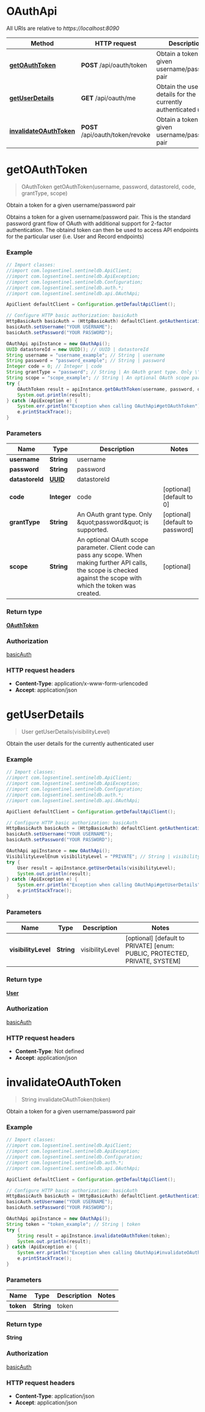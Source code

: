# OAuthApi

All URIs are relative to *https://localhost:8090*

Method | HTTP request | Description
------------- | ------------- | -------------
[**getOAuthToken**](OAuthApi.md#getOAuthToken) | **POST** /api/oauth/token | Obtain a token for a given username/password pair
[**getUserDetails**](OAuthApi.md#getUserDetails) | **GET** /api/oauth/me | Obtain the user details for the currently authenticated user
[**invalidateOAuthToken**](OAuthApi.md#invalidateOAuthToken) | **POST** /api/oauth/token/revoke | Obtain a token for a given username/password pair


<a name="getOAuthToken"></a>
# **getOAuthToken**
> OAuthToken getOAuthToken(username, password, datastoreId, code, grantType, scope)

Obtain a token for a given username/password pair

Obtains a token for a given username/password pair. This is the standard password grant flow of OAuth with additional support for 2-factor authentication. The obtaind token can then be used to access API endpoints for the particular user (i.e. User and Record endpoints) 

### Example
```java
// Import classes:
//import com.logsentinel.sentineldb.ApiClient;
//import com.logsentinel.sentineldb.ApiException;
//import com.logsentinel.sentineldb.Configuration;
//import com.logsentinel.sentineldb.auth.*;
//import com.logsentinel.sentineldb.api.OAuthApi;

ApiClient defaultClient = Configuration.getDefaultApiClient();

// Configure HTTP basic authorization: basicAuth
HttpBasicAuth basicAuth = (HttpBasicAuth) defaultClient.getAuthentication("basicAuth");
basicAuth.setUsername("YOUR USERNAME");
basicAuth.setPassword("YOUR PASSWORD");

OAuthApi apiInstance = new OAuthApi();
UUID datastoreId = new UUID(); // UUID | datastoreId
String username = "username_example"; // String | username
String password = "password_example"; // String | password
Integer code = 0; // Integer | code
String grantType = "password"; // String | An OAuth grant type. Only \"password\" is supported.
String scope = "scope_example"; // String | An optional OAuth scope parameter. Client code can pass any scope. When making further API calls, the scope is checked against the scope with which the token was created.
try {
    OAuthToken result = apiInstance.getOAuthToken(username, password, datastoreId, code, grantType, scope);
    System.out.println(result);
} catch (ApiException e) {
    System.err.println("Exception when calling OAuthApi#getOAuthToken");
    e.printStackTrace();
}
```

### Parameters

Name | Type | Description  | Notes
------------- | ------------- | ------------- | -------------
 **username** | **String**| username |
 **password** | **String**| password |
 **datastoreId** | [**UUID**](.md)| datastoreId |
 **code** | **Integer**| code | [optional] [default to 0]
 **grantType** | **String**| An OAuth grant type. Only \&quot;password\&quot; is supported. | [optional] [default to password]
 **scope** | **String**| An optional OAuth scope parameter. Client code can pass any scope. When making further API calls, the scope is checked against the scope with which the token was created. | [optional]

### Return type

[**OAuthToken**](OAuthToken.md)

### Authorization

[basicAuth](../README.md#basicAuth)

### HTTP request headers

 - **Content-Type**: application/x-www-form-urlencoded
 - **Accept**: application/json

<a name="getUserDetails"></a>
# **getUserDetails**
> User getUserDetails(visibilityLevel)

Obtain the user details for the currently authenticated user

### Example
```java
// Import classes:
//import com.logsentinel.sentineldb.ApiClient;
//import com.logsentinel.sentineldb.ApiException;
//import com.logsentinel.sentineldb.Configuration;
//import com.logsentinel.sentineldb.auth.*;
//import com.logsentinel.sentineldb.api.OAuthApi;

ApiClient defaultClient = Configuration.getDefaultApiClient();

// Configure HTTP basic authorization: basicAuth
HttpBasicAuth basicAuth = (HttpBasicAuth) defaultClient.getAuthentication("basicAuth");
basicAuth.setUsername("YOUR USERNAME");
basicAuth.setPassword("YOUR PASSWORD");

OAuthApi apiInstance = new OAuthApi();
VisibilityLevelEnum visibilityLevel = "PRIVATE"; // String | visibilityLevel
try {
    User result = apiInstance.getUserDetails(visibilityLevel);
    System.out.println(result);
} catch (ApiException e) {
    System.err.println("Exception when calling OAuthApi#getUserDetails");
    e.printStackTrace();
}
```

### Parameters

Name | Type | Description  | Notes
------------- | ------------- | ------------- | -------------
 **visibilityLevel** | **String**| visibilityLevel | [optional] [default to PRIVATE] [enum: PUBLIC, PROTECTED, PRIVATE, SYSTEM]

### Return type

[**User**](User.md)

### Authorization

[basicAuth](../README.md#basicAuth)

### HTTP request headers

 - **Content-Type**: Not defined
 - **Accept**: application/json

<a name="invalidateOAuthToken"></a>
# **invalidateOAuthToken**
> String invalidateOAuthToken(token)

Obtain a token for a given username/password pair

### Example
```java
// Import classes:
//import com.logsentinel.sentineldb.ApiClient;
//import com.logsentinel.sentineldb.ApiException;
//import com.logsentinel.sentineldb.Configuration;
//import com.logsentinel.sentineldb.auth.*;
//import com.logsentinel.sentineldb.api.OAuthApi;

ApiClient defaultClient = Configuration.getDefaultApiClient();

// Configure HTTP basic authorization: basicAuth
HttpBasicAuth basicAuth = (HttpBasicAuth) defaultClient.getAuthentication("basicAuth");
basicAuth.setUsername("YOUR USERNAME");
basicAuth.setPassword("YOUR PASSWORD");

OAuthApi apiInstance = new OAuthApi();
String token = "token_example"; // String | token
try {
    String result = apiInstance.invalidateOAuthToken(token);
    System.out.println(result);
} catch (ApiException e) {
    System.err.println("Exception when calling OAuthApi#invalidateOAuthToken");
    e.printStackTrace();
}
```

### Parameters

Name | Type | Description  | Notes
------------- | ------------- | ------------- | -------------
 **token** | **String**| token |

### Return type

**String**

### Authorization

[basicAuth](../README.md#basicAuth)

### HTTP request headers

 - **Content-Type**: application/json
 - **Accept**: application/json

